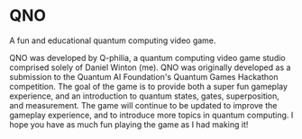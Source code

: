 # QNO
A fun and educational quantum computing video game.

QNO was developed by Q-philia, a quantum computing video game studio comprised solely of Daniel Winton (me). QNO was originally developed as a submission to the Quantum AI Foundation's Quantum Games Hackathon competition. The goal of the game is to provide both a super fun gameplay experience, and an introduction to quantum states, gates, superposition, and measurement. The game will continue to be updated to improve the gameplay experience, and to introduce more topics in quantum computing. I hope you have as much fun playing the game as I had making it!
